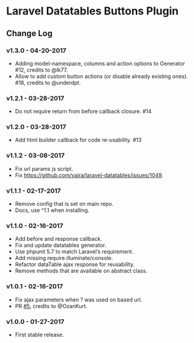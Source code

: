 # Laravel Datatables Buttons Plugin

## Change Log

### v1.3.0 - 04-20-2017
- Adding model-namespace, columns and action options to Generator #12, credits to @lk77.
- Allow to add custom button actions (or disable already existing ones). #18, credits to @underdpt.

### v1.2.1 - 03-28-2017
- Do not require return from before callback closure. #14

### v1.2.0 - 03-28-2017
- Add html builder callback for code re-usability. #13

### v1.1.2 - 03-08-2017
- Fix url params js script.
- Fix https://github.com/yajra/laravel-datatables/issues/1049.

### v1.1.1 - 02-17-2017
- Remove config that is set on main repo.
- Docs, use ^1.1 when installing.

### v1.1.0 - 02-16-2017
- Add before and response callback.
- Fix and update datatables generator.
- Use phpunit 5.7 to match Laravel’s requirement.
- Add missing require illuminate/console.
- Refactor dataTable ajax response for reusability.
- Remove methods that are available on abstract class.

### v1.0.1 - 02-16-2017
- Fix ajax parameters when ? was used on based url. 
- PR [#5](https://github.com/yajra/laravel-datatables-buttons/pull/5), credits to @OzanKurt.

### v1.0.0 - 01-27-2017
- First stable release.
